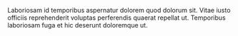Laboriosam id temporibus aspernatur dolorem quod dolorum sit.
Vitae iusto officiis reprehenderit voluptas perferendis quaerat repellat ut.
Temporibus laboriosam fuga et hic deserunt doloremque ut.